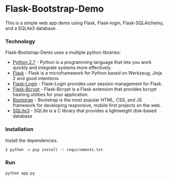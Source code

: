 # Flask-Bootstrap-Demo
This is a simple web app demo using Flask, Flask-login, Flask-SQLAlchemy, and a SQLite3 database. 

### Technology

Flask-Bootstrap-Demo uses a multiple python libraries:
* [Python 2.7](https://www.python.org/) - Python is a programming language that lets you work quickly and integrate systems more effectively.
* [Flask](http://flask.pocoo.org/) - Flask is a microframework for Python based on Werkzeug, Jinja 2 and good intentions.
* [Flask-Login](https://flask-login.readthedocs.io/en/latest/) - Flask-Login provides user session management for Flask.
* [Flask-Bcrypt](https://flask-bcrypt.readthedocs.io/en/latest/) - Flask-Bcrypt is a Flask extension that provides bcrypt hashing utilities for your application.
* [Bootstrap](http://getbootstrap.com/) - Bootstrap is the most popular HTML, CSS, and JS framework for developing responsive, mobile first projects on the web.
* [SQLite3](https://docs.python.org/2/library/sqlite3.html) - SQLite is a C library that provides a lightweight disk-based database

### Installation
Install the dependencies.
```sh
$ python -m pip install -r requirements.txt
```

### Run
```
python app.py
```